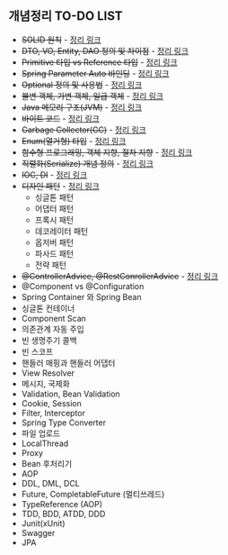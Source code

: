 ## 개념정리 TO-DO LIST
- ~~SOLID 원칙~~ - [정리 링크](https://velog.io/@yoondoong/SOLID-%EC%9B%90%EC%B9%99)
- ~~DTO, VO, Entity, DAO 정의 및 차이점~~ - [정리 링크](https://velog.io/@yoondoong/DTO-DAORepository-VO-Entity)
- ~~Primitive 타입 vs Reference 타입~~ - [정리 링크](https://velog.io/@yoondoong/%EC%9B%90%EC%8B%9C-%ED%83%80%EC%9E%85Primitive-Type-%EC%B0%B8%EC%A1%B0-%ED%83%80%EC%9E%85Reference-Type)
- ~~Spring Parameter Auto 바인딩~~ - [정리 링크](https://velog.io/@yoondoong/Parameter-%EC%98%A4%ED%86%A0-%EB%B0%94%EC%9D%B8%EB%94%A9)
- ~~Optional 정의 및 사용법~~ - [정리 링크](https://velog.io/@yoondoong/Optioanl%EC%9D%B4%EB%9E%80)
- ~~불변 객체, 가변 객체, 일급 객체~~ - [정리 링크](https://velog.io/@yoondoong/%EA%B0%80%EB%B3%80-%EA%B0%9D%EC%B2%B4-%EB%B6%88%EB%B3%80-%EA%B0%9D%EC%B2%B4-feat.-%EC%9D%BC%EA%B8%89-%EA%B0%9D%EC%B2%B4)
- ~~Java 메모리 구조(JVM)~~ - [정리 링크](https://velog.io/@yoondoong/Java-%EB%A9%94%EB%AA%A8%EB%A6%AC-%EA%B5%AC%EC%A1%B0)
- ~~바이트 코드~~ - [정리 링크](https://velog.io/@yoondoong/%EB%B0%94%EC%9D%B4%ED%8A%B8-%EC%BD%94%EB%93%9C%EB%A5%BC-%EC%9D%BD%EB%8A%94-%EB%B0%A9%EC%8B%9D)
- ~~Garbage Collector(GC)~~ - [정리 링크](https://velog.io/@yoondoong/Garbage-CollectionGC)
- ~~Enum(열거형) 타입~~ - [정리 링크](https://velog.io/@yoondoong/Enum-%EC%97%B4%EA%B1%B0-%ED%83%80%EC%9E%85)
- ~~함수형 프로그래밍, 객체 지향, 절차 지향~~ - [정리 링크](https://velog.io/@yoondoong/%EC%A0%88%EC%B0%A8-%EC%A7%80%ED%96%A5-%EA%B0%9D%EC%B2%B4-%EC%A7%80%ED%96%A5-%ED%95%A8%EC%88%98%ED%98%95-%ED%94%84%EB%A1%9C%EA%B7%B8%EB%9E%98%EB%B0%8D)
- ~~직렬화(Serialize) 개념 정의~~ - [정리 링크](https://velog.io/@yoondoong/%EC%A7%81%EB%A0%AC%ED%99%94Serialize)
- ~~IOC, DI~~ - [정리 링크](https://velog.io/@yoondoong/IOC-DI)
- ~~디자인 패턴~~ - [정리 링크](https://velog.io/@yoondoong/%EB%94%94%EC%9E%90%EC%9D%B8-%ED%8C%A8%ED%84%B4)
  - 싱글톤 패턴
  - 어댑터 패턴
  - 프록시 패턴
  - 데코레이터 패턴
  - 옵저버 패턴
  - 파사드 패턴
  - 전략 패턴
- ~~@ControllerAdvice, @RestConrollerAdvice~~ - [정리 링크](https://velog.io/@yoondoong/%EC%98%88%EC%99%B8%EC%B2%98%EB%A6%AC-ExceptionHandler-ControllerAdvice)
- @Component vs @Configuration
- Spring Container 와 Spring Bean
- 싱글톤 컨테이너
- Component Scan
- 의존관계 자동 주입
- 빈 생명주기 콜백
- 빈 스코프
- 핸들러 매핑과 핸들러 어댑터
- View Resolver
- 메시지, 국제화
- Validation, Bean Validation
- Cookie, Session
- Filter, Interceptor
- Spring Type Converter
- 파일 업로드
- LocalThread
- Proxy
- Bean 후처리기
- AOP
- DDL, DML, DCL
- Future, CompletableFuture (멀티쓰레드)
- TypeReference (AOP)
- TDD, BDD, ATDD, DDD
- Junit(xUnit)
- Swagger
- JPA